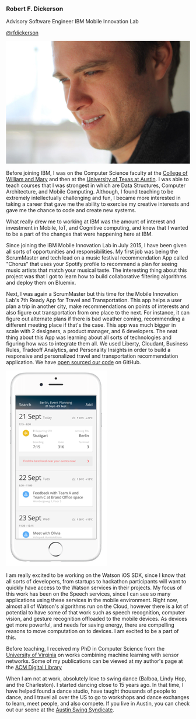 ### Robert F. Dickerson 
Advisory Software Engineer
IBM Mobile Innovation Lab

[@rfdickerson](https://twitter.com/rfdickerson)

![profile](images/robprofile1.jpg)


Before joining IBM, I was on the Computer Science faculty at the [College of William and Mary](http://www.cs.wm.edu) and then at the [University of Texas at Austin](http://www.cs.utexas.edu). I was able to teach courses that I was strongest in which are Data Structures, Computer Architecture, and Mobile Computing. Although, I found teaching to be extremely intellectually challenging and fun, I became more interested in taking a career that gave me the ability to exercise my creative interests and gave me the chance to code and create new systems.

What really drew me to working at IBM was the amount of interest and investment in Mobile, IoT, and Cognitive computing, and knew that I wanted to be a part of the changes that were happening here at IBM.

Since joining the IBM Mobile Innovation Lab in July 2015, I have been given all sorts of opportunities and  responsibilities. My first job was being the ScrumMaster and tech lead on a music festival recommendation App called "Chorus" that uses your Spotify profile to recommend a plan for seeing music artists that match your musical taste. The interesting thing about this project was that I got to learn how to build collaborative filtering algorithms and deploy them on Bluemix.

Next, I was again a ScrumMaster but this time for the Mobile Innovation Lab's 7th Ready App for Travel and Transportation. This app helps a user plan a trip in another city, make recommendations on points of interests and also figure out transportation from one place to the next. For instance, it can figure out alternate plans if there is bad weather coming, recommending a different meeting place if that's the case. This app was much bigger in scale with 2 designers, a product manager, and 6 developers. The neat thing about this App was learning about all sorts of technologies and figuring how was to integrate them all. We used Liberty, Cloudant, Business Rules, Tradeoff Analytics, and Personality Insights in order to build a responsive and personalized travel and transportation recommendation application. We have [open sourced our code](https://github.com/IBM-MIL/IBM-Ready-App-for-Travel) on GitHub.

![Remy](images/remy.png)

I am really excited to be working on the Watson iOS SDK, since I know that all sorts of developers, from startups to hackathon participants will want to quickly have access to the Watson services in their projects. My focus of this work has been on the Speech services, since I can see so many applications using these services in the mobile environment. Right now, almost all of Watson's algorithms run on the Cloud, however there is a lot of potential to have some of that work such as speech recognition, computer vision, and gesture recognition offloaded to the mobile devices. As devices get more powerful, and needs for saving energy, there are compelling reasons to move computation on to devices. I am excited to be a part of this.

Before teaching, I received my PhD in Computer Science from the [University of Virginia](http://www.cs.virginia.edu/) on works combining machine learning with sensor networks. Some of my publications can be viewed at my author's page at the [ACM Digital Library](http://dl.acm.org/author_page.cfm?id=81320489054&CFID=735561193&CFTOKEN=83738004)

When I am not at work, absolutely love to swing dance (Balboa, Lindy Hop, and the Charleston). I started dancing close to 15 years ago. In that time, I have helped found a dance studio, have taught thousands of people to dance, and I travel all over the US to go to workshops and dance exchanges to learn, meet people, and also compete. If you live in Austin, you can check out our scene at the [Austin Swing Syndicate](http://www.austinswingsyndicate.org/home/).
